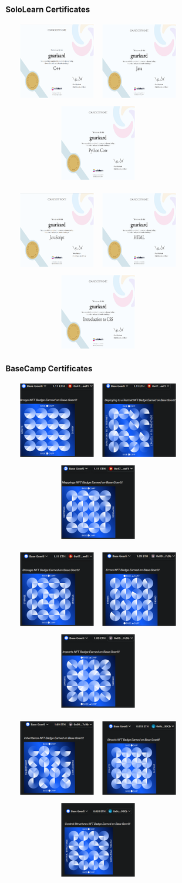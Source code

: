 <!-- Start of GitHub profile README -->

<!-- SoloLearn Certificates Section -->
## SoloLearn Certificates
<p align="center">
    <img src="sL_cpp.png" alt="C++ Course Certificate" width="200" height="200" style="padding: 10px;" />
    <img src="SL_Java.jpg" alt="Java Course Certificate" width="200" height="200" style="padding: 10px;" />
    <img src="SL_PY.jpg" alt="Python-Core Course Certificate" width="200" height="200" style="padding: 10px;" />
</p>
<p align="center">
    <img src="sL_js.png" alt="JavaScript Course Certificate" width="200" height="200" style="padding: 10px;" />
    <img src="SL_HTML.jpg" alt="HTML Course Certificate" width="200" height="200" style="padding: 10px;" />
    <img src="SL_CSS.jpg" alt="CSS Course Certificate" width="200" height="200" style="padding: 10px;" />
</p>

<!-- Base Camp Certificates Section -->
## BaseCamp Certificates
<p align="center">
    <img src="Base_Arrays.png" alt="Base Camp Arrays Certificate" width="200" height="200" style="padding: 10px;" />
    <img src="Base_Deployment.png" alt="Base Camp Deployment Certificate" width="200" height="200" style="padding: 10px;" />
    <img src="Base_Maps.png" alt="Base Camp Maps Certificate" width="200" height="200" style="padding: 10px;" />
</p>
<p align="center">
    <img src="Base_Storage.png" alt="Base Camp Storage Certificate" width="200" height="200" style="padding: 10px;" />
    <img src="BaseCamp_ErrorTriage.png" alt="Base Camp Error Triage Certificate" width="200" height="200" style="padding: 10px;" />
    <img src="BaseCamp_Imports.png" alt="Base Camp Imports Certificate" width="200" height="200" style="padding: 10px;" />
</p>
<p align="center">
    <img src="BaseCamp_Inheritance.png" alt="Base Camp Inheritance Certificate" width="200" height="200" style="padding: 10px;" />
    <img src="BaseCamp_Structs.png" alt="Base Camp Structs Certificate" width="200" height="200" style="padding: 10px;" />
    <img src="BaseCamp_controlStructures.png" alt="Base Camp Control Structures Certificate" width="200" height="200" style="padding: 10px;" />
</p>

<!-- End of GitHub profile README -->

